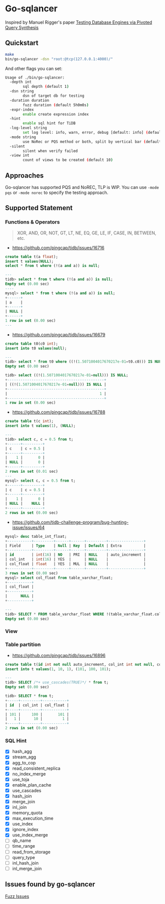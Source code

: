 # Go-sqlancer

Inspired by Manuel Rigger's paper [Testing Database Engines via Pivoted Query Synthesis](https://arxiv.org/pdf/2001.04174.pdf)

## Quickstart

```bash
make
bin/go-sqlancer -dsn "root:@tcp(127.0.0.1:4000)/"
```

And other flags you can set:

```bash
Usage of ./bin/go-sqlancer:
  -depth int
        sql depth (default 1)
  -dsn string
        dsn of target db for testing
  -duration duration
        fuzz duration (default 5h0m0s)
  -expr-index
        enable create expression index
  -hint
        enable sql hint for TiDB
  -log-level string
        set log level: info, warn, error, debug [default: info] (default "info")
  -mode string
        use NoRec or PQS method or both, split by vertical bar (default "pqs|norec")
  -silent
        silent when verify failed
  -view int
        count of views to be created (default 10)
```

## Approaches

Go-sqlancer has supported PQS and NoREC, TLP is WIP. You can use `-mode pqs` or `-mode norec` to specify the testing approach.

## Supported Statement

### Functions & Operators

> XOR, AND, OR, NOT, GT, LT, NE, EQ, GE, LE, IF, CASE, IN, BETWEEN, etc.

* https://github.com/pingcap/tidb/issues/16716

```SQL
create table t(a float);
insert t values(NULL);
select * from t where (!(a and a)) is null;

---
tidb> select * from t where (!(a and a)) is null;
Empty set (0.00 sec)
----
mysql> select * from t where (!(a and a)) is null;
+------+
| a    |
+------+
| NULL |
+------+
1 row in set (0.00 sec)
---

```

* https://github.com/pingcap/tidb/issues/16679

```SQL
create table t0(c0 int);
insert into t0 values(null);

---
tidb> select * from t0 where ((!(1.5071004017670217e-01=t0.c0))) IS NULL;
Empty set (0.00 sec)

tidb> select ((!(1.5071004017670217e-01=null))) IS NULL;
+--------------------------------------------+
| ((!(1.5071004017670217e-01=null))) IS NULL |
+--------------------------------------------+
|                                          1 |
+--------------------------------------------+
1 row in set (0.00 sec)
```

* https://github.com/pingcap/tidb/issues/16788

```SQL
create table t(c int);
insert into t values(1), (NULL);

---
tidb> select c, c = 0.5 from t;
+------+---------+
| c    | c = 0.5 |
+------+---------+
|    1 |       0 |
| NULL |       0 |
+------+---------+
2 rows in set (0.01 sec)
---
mysql> select c, c = 0.5 from t;
+------+---------+
| c    | c = 0.5 |
+------+---------+
|    1 |       0 |
| NULL |    NULL |
+------+---------+
2 rows in set (0.00 sec)
```

* https://github.com/tidb-challenge-program/bug-hunting-issue/issues/64

```SQL
mysql> desc table_int_float;
+-----------+---------+------+------+---------+----------------+
| Field     | Type    | Null | Key  | Default | Extra          |
+-----------+---------+------+------+---------+----------------+
| id        | int(16) | NO   | PRI  | NULL    | auto_increment |
| col_int   | int(16) | YES  |      | NULL    |                |
| col_float | float   | YES  | MUL  | NULL    |                |
+-----------+---------+------+------+---------+----------------+
3 rows in set (0.00 sec)
mysql> select col_float from table_varchar_float;
+-----------+
| col_float |
+-----------+
|      NULL |
+-----------+

---
tidb> SELECT * FROM table_varchar_float WHERE !(table_varchar_float.col_float and 1) IS NULL;
Empty set (0.00 sec)
```

### View

### Table partition

* https://github.com/pingcap/tidb/issues/16896

```SQL
create table t(id int not null auto_increment, col_int int not null, col_float float, primary key(id, col_int)) partition by range(col_int) (partition p0 values less than (100), partition pn values less than (MAXVALUE));
insert into t values(1, 10, 1), (101, 100, 101);

---
tidb> SELECT /*+ use_cascades(TRUE)*/ * from t;
Empty set (0.00 sec)

tidb> SELECT * from t;
+-----+---------+-----------+
| id  | col_int | col_float |
+-----+---------+-----------+
| 101 |     100 |       101 |
|   1 |      10 |         1 |
+-----+---------+-----------+
2 rows in set (0.00 sec)
```

### SQL Hint

- [x] hash_agg
- [x] stream_agg
- [x] agg_to_cop
- [x] read_consistent_replica
- [x] no_index_merge
- [x] use_toja
- [x] enable_plan_cache
- [x] use_cascades
- [x] hash_join
- [x] merge_join
- [x] inl_join
- [x] memory_quota
- [x] max_execution_time
- [x] use_index
- [x] ignore_index
- [x] use_index_merge
- [ ] qb_name
- [ ] time_range
- [ ] read_from_storage
- [ ] query_type
- [ ] inl_hash_join
- [ ] inl_merge_join

## Issues found by go-sqlancer

[Fuzz Issues](https://github.com/orgs/pingcap/projects/16)